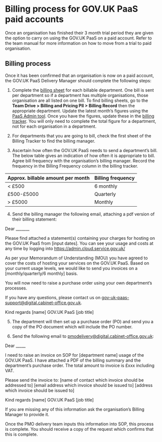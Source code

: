 # Billing process for GOV.UK PaaS paid accounts

Once an organisation has finished their 3 month trial period they are given the option to carry on using the GOV.UK PaaS on a paid account. Refer to the team manual for more information on how to move from a trial to paid organisation. 

## Billing process

Once it has been confirmed that an organisation is now on a paid account, the GOV.UK PaaS Delivery Manager should complete the following steps:

1. Complete the [billing sheet](https://docs.google.com/spreadsheets/d/1kFNnl3_10g949eSXTnnrvc47WzT6QqXHWoODlL8OMW8/edit#gid=0) for each billable department. One bill is sent per department so if a department has multiple organisations, those organisation are all listed on one bill.
To find billing sheets, go to the __Team Drive > Billing and Pricing PII > Billing Record__ then the appropriate department. Update the latest month’s figures using the [PaaS Admin tool](https://login.cloud.service.gov.uk/login).
Once you have the figures, update these in the [billing tracker](https://docs.google.com/spreadsheets/d/1Iu8rkO3mGhJaHketb_V4KiInSZ-68r83xId1jRKSFZ4/edit#gid=1990307727). You will only need to complete the total figure for a department, not for each organisation in a department. 

2. For departments that you are going to bill, check the first sheet of the Billing Tracker to find the billing manager. 

3. Ascertain how often the GOV.UK PaaS needs to send a department’s bill. The below table gives an indication of how often it is appropriate to bill. Agree bill frequency with the organisation’s billing manager. Record the frequency in the Billing Frequency column in the billing tracker.

  | __Approx. billable amount per month__ | __Billing frequency__ |
  | --- | --- |
  | < £500 | 6 monthly |
  | £500-£5000 | Quarterly |
  | > £5000 | Monthly |

4. Send the billing manager the following email, attaching a pdf version of their billing statement:

Dear _______

Please find attached a statement(s) containing your charges for hosting on the GOV.UK PaaS from [input dates]. You can see your usage and costs at any time by logging into https://admin.cloud.service.gov.uk/
 
As per your Memorandum of Understanding (MOU) you have agreed to cover the costs of hosting your services on the GOV.UK PaaS. Based on your current usage levels, we would like to send you invoices on a [monthly/quarterly/6 monthly] basis.

You will now need to raise a purchase order using your own department’s processes. 

If you have any questions, please contact us on gov-uk-paas-support@digital.cabinet-office.gov.uk.

Kind regards
[name]
GOV.UK PaaS [job title]

5. The department will then set up a purchase order (PO) and send you a copy of the PO document which will include the PO number.

6. Send the following email to pmodelivery@digital.cabinet-office.gov.uk:

Dear _____

I need to raise an invoice on SOP for [department name] usage of the GOV.UK PaaS. I have attached a PDF of the billing summary and the department’s purchase order. The total amount to invoice is £xxx including VAT. 

Please send the invoice to:
[name of contact which invoice should be addressed to]
[email address which invoice should be issued to]
[address which invoice should be issued to]

Kind regards
[name]
GOV.UK PaaS [job title]

If you are missing any of this information ask the organisation’s Billing Manager to provide it.

Once the PMO delivery team inputs this information into SOP, this process is complete. You should receive a copy of the request which confirms that this is complete.

